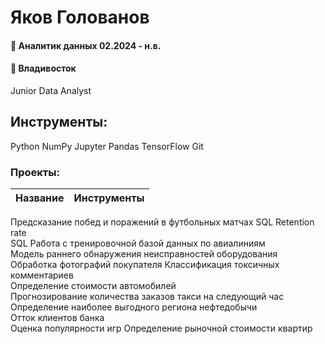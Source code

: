 # Яков Голованов
#### 💼 Аналитик данных 02.2024 - н.в.
#### 📍 Владивосток

Junior Data Analyst



## Инструменты:
Python  NumPy  Jupyter  Pandas  TensorFlow  Git
### Проекты:
|Название	                                             |   Инструменты          |
|------------------------------------------------------|------------------------|
Предсказание побед и поражений в футбольных матчах
SQL Retention rate	
SQL Работа с тренировочной базой данных по авиалиниям	
Модель раннего обнаружения неисправностей оборудования	
Обработка фотографий покупателя	
Классификация токсичных комментариев	
Определение стоимости автомобилей	
Прогнозирование количества заказов такси на следующий час	
Определение наиболее выгодного региона нефтедобычи	
Отток клиентов банка	
Оценка популярности игр	
Определение рыночной стоимости квартир	
